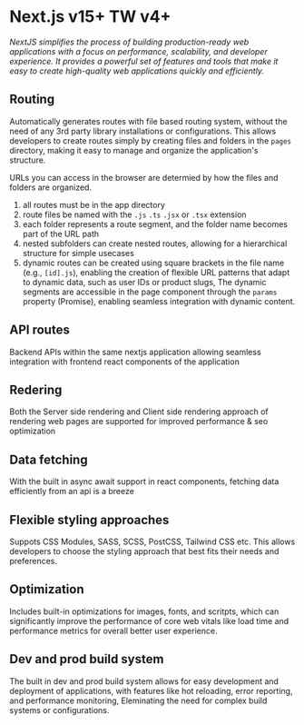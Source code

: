 # **Next.js v15+ TW v4+**

_NextJS simplifies the process of building production-ready web applications with a focus on performance, scalability, and developer experience. It provides a powerful set of features and tools that make it easy to create high-quality web applications quickly and efficiently._

## Routing

Automatically generates routes with file based routing system, without the need of any 3rd party library installations or configurations. This allows developers to create routes simply by creating files and folders in the `pages` directory, making it easy to manage and organize the application's structure.

URLs you can access in the browser are determied by how the files and folders are organized.

1. all routes must be in the app directory
2. route files be named with the `.js` `.ts` `.jsx` or `.tsx` extension
3. each folder represents a route segment, and the folder name becomes part of the URL path
4. nested subfolders can create nested routes, allowing for a hierarchical structure for simple usecases
5. dynamic routes can be created using square brackets in the file name (e.g., `[id].js`), enabling the creation of flexible URL patterns that adapt to dynamic data, such as user IDs or product slugs, The dynamic segments are accessible in the page component through the `params` property (Promise), enabling seamless integration with dynamic content.

## API routes

Backend APIs within the same nextjs application allowing seamless integration with frontend react components of the application

## Redering

Both the Server side rendering and Client side rendering approach of rendering web pages are supported for improved performance & seo optimization

## Data fetching

With the built in async await support in react components, fetching data efficiently from an api is a breeze

## Flexible styling approaches

Suppots CSS Modules, SASS, SCSS, PostCSS, Tailwind CSS etc. This allows developers to choose the styling approach that best fits their needs and preferences.

## Optimization

Includes built-in optimizations for images, fonts, and scritpts, which can significantly improve the performance of core web vitals like load time and performance metrics for overall better user experience.

## Dev and prod build system

The built in dev and prod build system allows for easy development and deployment of applications, with features like hot reloading, error reporting, and performance monitoring, Eleminating the need for complex build systems or configurations.
